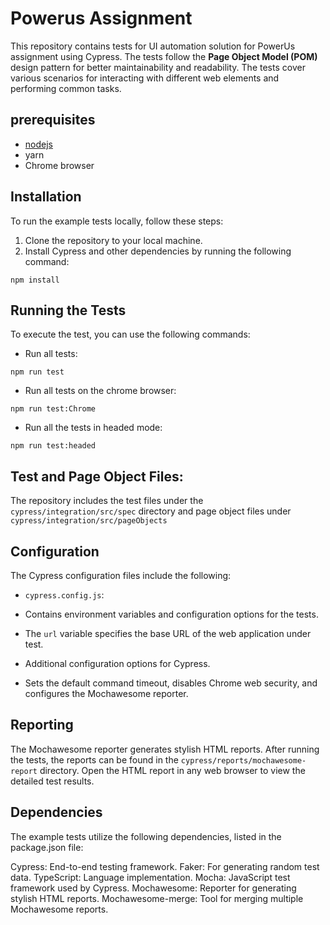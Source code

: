 # Powerus Assignment

This repository contains tests for UI automation solution for PowerUs assignment using Cypress. The tests follow the **Page Object Model (POM)** design pattern for better maintainability and readability. The tests cover various scenarios for interacting with different web elements and performing common tasks.

## prerequisites
- [nodejs](https://nodejs.org/en/)
- yarn
- Chrome browser

## Installation

To run the example tests locally, follow these steps:

1. Clone the repository to your local machine.
2. Install Cypress and other dependencies by running the following command:

 ```shell
npm install
```

## Running the Tests

To execute the test, you can use the following commands:

- Run all tests:

```shell
npm run test
```

- Run all tests on the chrome browser:

```shell
npm run test:Chrome
```

- Run all the tests in headed mode:

```shell
npm run test:headed
```

## Test and Page Object Files:

The repository includes the test files under the `cypress/integration/src/spec` directory and page object files under `cypress/integration/src/pageObjects`

## Configuration

The Cypress configuration files include the following:

- `cypress.config.js`:

- Contains environment variables and configuration options for the tests.
- The `url` variable specifies the base URL of the web application under test.
- Additional configuration options for Cypress.
- Sets the default command timeout, disables Chrome web security, and configures the Mochawesome reporter.


## Reporting

The Mochawesome reporter generates stylish HTML reports. After running the tests, the reports can be found in the `cypress/reports/mochawesome-report` directory. Open the HTML report in any web browser to view the detailed test results.

## Dependencies
The example tests utilize the following dependencies, listed in the package.json file:

Cypress: End-to-end testing framework.
Faker: For generating random test data.
TypeScript: Language implementation.
Mocha: JavaScript test framework used by Cypress.
Mochawesome: Reporter for generating stylish HTML reports.
Mochawesome-merge: Tool for merging multiple Mochawesome reports.




